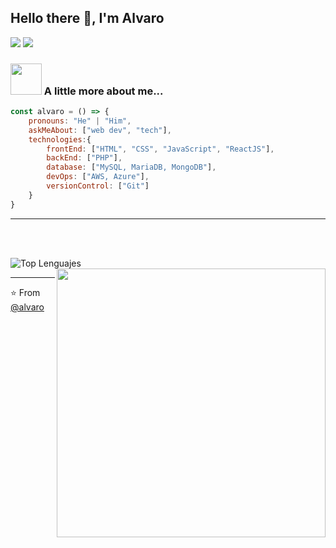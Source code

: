 
##  Hello there 👋, I'm Alvaro  

[![](https://img.shields.io/badge/LinkedIn-afonsecahdez-blue)](https://www.linkedin.com/in/afonsecahdez/)
[![](https://img.shields.io/badge/Gmail-afonsecahdez@gmail.com-red)](mailto:afonsecahdez@gmail.com)


### <img src="https://mir-s3-cdn-cf.behance.net/project_modules/hd/06f21a161921919.63cd7887d0a70.gif" width="50"> A little more about me...  

```javascript
const alvaro = () => {
    pronouns: "He" | "Him",
    askMeAbout: ["web dev", "tech"],
    technologies:{
        frontEnd: ["HTML", "CSS", "JavaScript", "ReactJS"],
        backEnd: ["PHP"],
        database: ["MySQL, MariaDB, MongoDB"],
        devOps: ["AWS, Azure"],
        versionControl: ["Git"]
    }
}
```

---
<br/>

<br/>

![Top Lenguajes](https://github-readme-stats.vercel.app/api/top-langs/?username=AF0ns3ca&show_icons=true)
<img align='right' src="https://media.tenor.com/GfSX-u7VGM4AAAAC/coding.gif" width="430">

<hr>

⭐️ From [@alvaro](https://github.com/Af0ns3ca)

